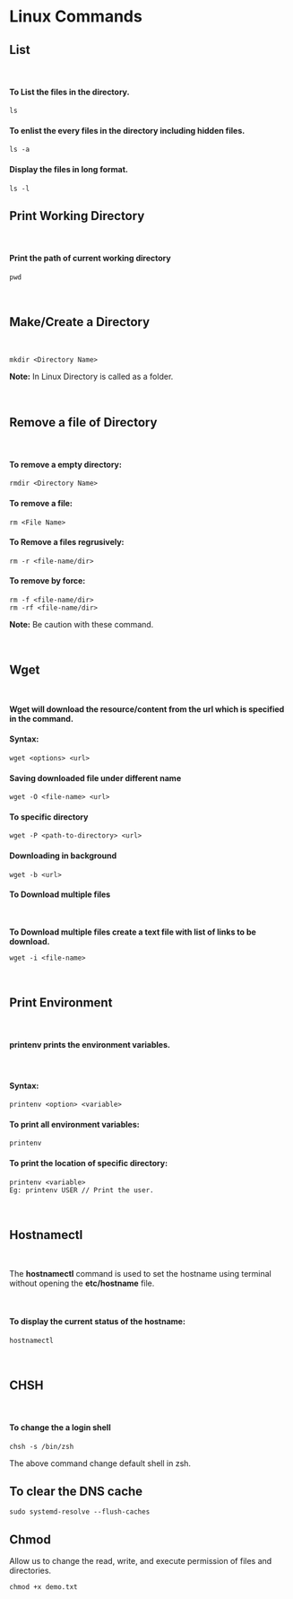 # Linux Commands

## List
</br>

#### To List the files in the directory.

``` 
ls  
```
#### To enlist the every files in the directory including hidden files.

```
ls -a 
```

#### Display the files in long format.
```
ls -l 
```

## Print Working Directory
</br>

#### Print the path of current working directory 
```
pwd 
```
</br>

## Make/Create a Directory

</br>

```
mkdir <Directory Name>
```
**Note:** In Linux Directory is called as a folder.


</br>

## Remove a file of Directory

</br>

#### To remove a empty directory:
```
rmdir <Directory Name>
```

#### To remove a file:
```
rm <File Name>
```
#### To Remove a files regrusively:
```
rm -r <file-name/dir>
```

#### To remove by force:
```
rm -f <file-name/dir>
rm -rf <file-name/dir>
```
**Note:** Be caution with these command.

</br>

## Wget

</br>

**Wget will download the resource/content from the url which is specified in the command.**

#### Syntax:

```
wget <options> <url>
```

#### Saving downloaded file under different name

```
wget -O <file-name> <url>
```
#### To specific directory

```
wget -P <path-to-directory> <url>
```
#### Downloading in background

```
wget -b <url>
```

#### To Download multiple files

</br>

**To Download multiple files create a text file with list of links to be download.**

```
wget -i <file-name>
```

</br>

## Print Environment

</br>

#### printenv prints the environment variables.

</br>

#### Syntax:

```
printenv <option> <variable>
```

#### To print all environment variables:
```
printenv
```

#### To print the location of specific directory:
```
printenv <variable> 
Eg: printenv USER // Print the user.
```

</br>

## Hostnamectl
</br>

The **hostnamectl** command is used to set the hostname using terminal without opening the **etc/hostname** file.

</br>

#### To display the current status of the hostname:
```
hostnamectl
```

</br>

## CHSH

</br>

#### To change the a login shell 

```
chsh -s /bin/zsh
```

The above command change default shell in zsh.

## To clear the DNS cache

```
sudo systemd-resolve --flush-caches
```

## Chmod

Allow us to change the read, write, and execute permission of files and directories.

```
chmod +x demo.txt
```